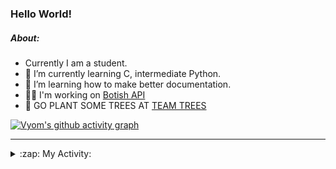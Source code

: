 ### Hello World!

##### About:
- Currently I am a student.
- 🌱 I’m currently learning C, intermediate Python.
- 🌱 I’m learning how to make better documentation.
- 👨‍💻 I'm working on [Botish API](https://github.com/Vyvy-vi/api)
- 🌱 GO PLANT SOME TREES AT [TEAM TREES](https://teamtrees.org/)

[![Vyom's github activity graph](https://activity-graph.herokuapp.com/graph?username=Vyvy-vi)](https://github.com/ashutosh00710/github-readme-activity-graph)

---
<details>
  <summary>:zap: My Activity:</summary>
  
<!--START_SECTION:waka-->
![Code Time](http://img.shields.io/badge/Code%20Time-771%20hrs%2028%20mins-blue)

**I'm a Night 🦉** 

```text
🌞 Morning    62 commits     ██░░░░░░░░░░░░░░░░░░░░░░░   9.6% 
🌆 Daytime    156 commits    ██████░░░░░░░░░░░░░░░░░░░   24.15% 
🌃 Evening    202 commits    ███████░░░░░░░░░░░░░░░░░░   31.27% 
🌙 Night      226 commits    ████████░░░░░░░░░░░░░░░░░   34.98%

```
📅 **I'm Most Productive on Sunday** 

```text
Monday       63 commits     ██░░░░░░░░░░░░░░░░░░░░░░░   9.75% 
Tuesday      109 commits    ████░░░░░░░░░░░░░░░░░░░░░   16.87% 
Wednesday    103 commits    ████░░░░░░░░░░░░░░░░░░░░░   15.94% 
Thursday     81 commits     ███░░░░░░░░░░░░░░░░░░░░░░   12.54% 
Friday       78 commits     ███░░░░░░░░░░░░░░░░░░░░░░   12.07% 
Saturday     66 commits     ██░░░░░░░░░░░░░░░░░░░░░░░   10.22% 
Sunday       146 commits    █████░░░░░░░░░░░░░░░░░░░░   22.6%

```


📊 **This Week I Spent My Time On** 

```text
🔥 Editors: 
VS Code                  22 hrs 52 mins      ████████████████████████░   97.55% 
Vim                      34 mins             ░░░░░░░░░░░░░░░░░░░░░░░░░   2.45%

🐱‍💻 Projects: 
uni-webpages             12 hrs 2 mins       ████████████░░░░░░░░░░░░░   51.37% 
CSF                      3 hrs 44 mins       ████░░░░░░░░░░░░░░░░░░░░░   15.98% 
onboarding-bot           2 hrs 30 mins       ██░░░░░░░░░░░░░░░░░░░░░░░   10.72% 
Praise-Bot-Discord       1 hr 39 mins        █░░░░░░░░░░░░░░░░░░░░░░░░   7.05% 
TEA-onboarding-bot       1 hr 33 mins        █░░░░░░░░░░░░░░░░░░░░░░░░   6.66%

```


 Last Updated on 01/05/2022 14:04:22 UTC
<!--END_SECTION:waka-->
</details>
